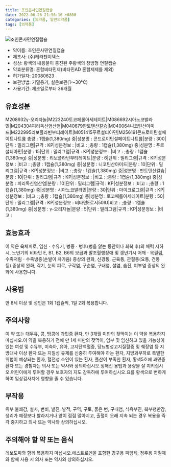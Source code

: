 ```yaml
---
title: 조인콘사민연질캡슐
date: 2022-06-26 21:56:16 +0800
categories: [의약품, 일반의약품]
tags: [의약품]
---
```

![조인콘사민연질캡슐](https://nedrug.mfds.go.kr/pbp/cmn/itemImageDownload/154661645880000069)

- 약이름: 조인콘사민연질캡슐
- 제조사: (주)테라젠이텍스
- 성상: 황색의 내용물이 충진된 주황색의 장방형 연질캡슐
- 약효분류명: 혼합비타민제(비타민AD 혼합제제를 제외)
- 허가일자: 20080623
- 보관방법: 기밀용기, 실온보관(1～30℃)
- 사용기간: 제조일로부터 36개월
## 유효성분
M208932γ-오리자놀|M223240토코페롤아세테이트|M086692시아노코발라민|M204304피리독신염산염|M040679판토텐산칼슘|M040064니코틴산아미드|M222995리보플라빈부티레이트|M051415푸르설티아민|M256191콘드로이틴설페이트나트륨
총량 : 1캡슐(1,380mg) 중|성분명 : 콘드로이틴설페이트나트륨|분량 : 300|단위 : 밀리그램|규격 : KP|성분정보 : |비고 : ;총량 : 1캡슐(1,380mg) 중|성분명 : 푸르설티아민|분량 : 15|단위 : 밀리그램|규격 : KP|성분정보 : |비고 : ;총량 : 1캡슐(1,380mg) 중|성분명 : 리보플라빈부티레이트|분량 : 6|단위 : 밀리그램|규격 : KP|성분정보 : |비고 : ;총량 : 1캡슐(1,380mg) 중|성분명 : 니코틴산아미드|분량 : 10|단위 : 밀리그램|규격 : KP|성분정보 : |비고 : ;총량 : 1캡슐(1,380mg) 중|성분명 : 판토텐산칼슘|분량 : 10|단위 : 밀리그램|규격 : KP|성분정보 : |비고 : ;총량 : 1캡슐(1,380mg) 중|성분명 : 피리독신염산염|분량 : 10|단위 : 밀리그램|규격 : KP|성분정보 : |비고 : ;총량 : 1캡슐(1,380mg) 중|성분명 : 시아노코발라민|분량 : 30|단위 : 마이크로그램|규격 : KP|성분정보 : |비고 : ;총량 : 1캡슐(1,380mg) 중|성분명 : 토코페롤아세테이트|분량 : 50|단위 : 밀리그램|규격 : KP|성분정보 : 비타민E로서50IU|비고 : ;총량 : 1캡슐(1,380mg) 중|성분명 : γ-오리자놀|분량 : 5|단위 : 밀리그램|규격 : KP|성분정보 : |비고 :
## 효능효과
이 약은 육체피로, 임신ㆍ수유기, 병중ㆍ병후(병을 앓는 동안이나 회복 후)의 체력 저하 시, 노년기의 비타민 E, B1, B2, B6의 보급과 말초혈행장애 및 갱년기시 어깨ㆍ목결림, 수족저림ㆍ수족냉증(손발이 차가움) 증상의 완화, 신경통, 근육통, 관절통(요통, 견통 등) 증상의 완화, 각기, 눈의 피로, 구각염, 구순염, 구내염, 설염, 습진, 피부염 증상의 완화에 사용합니다.
## 사용법
만 8세 이상 및 성인은 1회 1캡슐씩, 1일 2회 복용합니다.
## 주의사항
이 약 또는 대두유, 콩, 땅콩에 과민증 환자, 만 3개월 미만의 젖먹이는 이 약을 복용하지 마십시오.이 약을 복용하기 전에 만 1세 미만의 젖먹이, 임부 및 임신하고 있을 가능성이 있는 여성 및 수유부, 미숙아, 유아, 고지단백혈증, 당뇨병성고지질혈증 및 췌장염 등 지방대사 이상 환자 또는 지질성 유제를 신중히 투여해야 하는 환자, 지방과부하로 특별한 위험이 예상되는 환자, 혈전성 소인이 있는 환자, 폴산이 부족한 환자, 황색5호에 과민증 환자 또는 경험자는 의사 또는 약사와 상의하십시오.정해진 용법과 용량을 잘 지키십시오.어린이에게 투여할 경우 보호자의 지도 감독하에 투여하십시오.요를 황색으로 변하게 하여 임상검사치에 영향을 줄 수 있습니다.
## 부작용
위부 불쾌감, 설사, 변비, 발진, 발적, 구역, 구토, 묽은 변, 구내염, 식욕부진, 복부팽만감, 생리가 예정보다 빨라지거나 양이 점점 많아지고, 출혈이 오래 지속 되는 경우 복용을 즉각 중지하고 의사 또는 약사와 상의하십시오.
## 주의해야 할 약 또는 음식
레보도파와 함께 복용하지 마십시오.에스트로겐을 포함한 경구용 피임제, 정주용 지질제와 함께 사용 시 의사 또는 약사와 상의하십시오.
